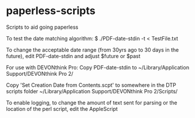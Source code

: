 paperless-scripts
=================

Scripts to aid going paperless

To test the date matching algorithm:
$ ./PDF-date-stdin -t < TestFile.txt 

To change the acceptable date range (from 30yrs ago to 30 days in the future), 
edit PDF-date-stdin and adjust $future or $past

For use with DEVONthink Pro:
Copy PDF-date-stdin to
	~/Library/Application Support/DEVONthink Pro 2/

Copy 'Set Creation Date from Contents.scpt' to somewhere in the DTP scripts folder
	~/Library/Application Support/DEVONthink Pro 2/Scripts/

To enable logging, to change the amount of text sent for parsing or the location
of the perl script, edit the AppleScript

